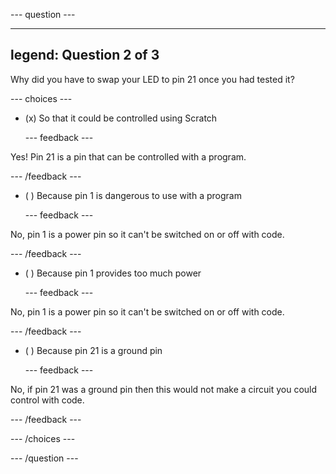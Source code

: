 --- question ---

---
legend: Question 2 of 3
---

Why did you have to swap your LED to pin 21 once you had tested it?

--- choices ---

- (x) So that it could be controlled using Scratch

  --- feedback ---

Yes! Pin 21 is a pin that can be controlled with a program.

  --- /feedback ---

- ( ) Because pin 1 is dangerous to use with a program

  --- feedback ---

No, pin 1 is a power pin so it can't be switched on or off with code.

  --- /feedback ---

- ( ) Because pin 1 provides too much power

  --- feedback ---

No, pin 1 is a power pin so it can't be switched on or off with code.

  --- /feedback ---

- ( ) Because pin 21 is a ground pin

  --- feedback ---

No, if pin 21 was a ground pin then this would not make a circuit you could control with code.

  --- /feedback ---

--- /choices ---

--- /question ---
